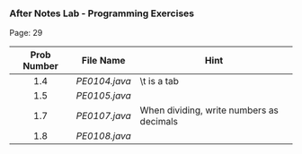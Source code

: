 ### After Notes Lab - Programming Exercises

Page: 29 

| Prob Number | File Name | Hint |
| :----------:|-----------|------|
| 1.4 | *PE0104.java* | \t is a tab |
| 1.5 | *PE0105.java* | |
| 1.7 | *PE0107.java*  | When dividing, write numbers as decimals|
| 1.8 | *PE0108.java* | |
